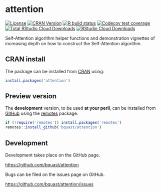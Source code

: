 # attention
<!-- badges: start -->
[![License](https://img.shields.io/badge/license-GPLv3-brightgreen.svg)](https://www.gnu.org/licenses/gpl-3.0.html)
[![CRAN Version](https://www.r-pkg.org/badges/version/attention)](https://cran.r-project.org/package=attention)
[![R build status](https://github.com/bquast/attention/workflows/R-CMD-check/badge.svg)](https://github.com/bquast/attention/actions?workflow=R-CMD-check)
[![Codecov test coverage](https://codecov.io/gh/bquast/attention/branch/main/graph/badge.svg)](https://app.codecov.io/gh/bquast/attention?branch=main)
[![Total RStudio Cloud Downloads](https://cranlogs.r-pkg.org/badges/grand-total/attention?color=brightgreen)](https://cran.r-project.org/package=attention)
[![RStudio Cloud Downloads](https://cranlogs.r-pkg.org/badges/attention?color=brightgreen)](https://cran.r-project.org/package=attention)
<!-- badges: end -->

Self-Attention algorithm helper functions and demonstration vignettes of increasing depth on how to construct the Self-Attention algorithm.

## CRAN install
The package can be installed from [CRAN](ttps://cran.r-project.org/package=remotes) using:
```r
install.packages('attention')
```

## Preview version
The **development** version, to be used **at your peril**, can be installed from [GitHub](https://github.com/bquast/attention) using the [remotes](https://cran.r-project.org/package=remotes) package.

```r
if (!require('remotes')) install.packages('remotes')
remotes::install_github('bquast/attention')
```

## Development
Development takes place on the GitHub page.

<https://github.com/bquast/attention>

Bugs can be filed on the issues page on GitHub.

<https://github.com/bquast/attention/issues>

